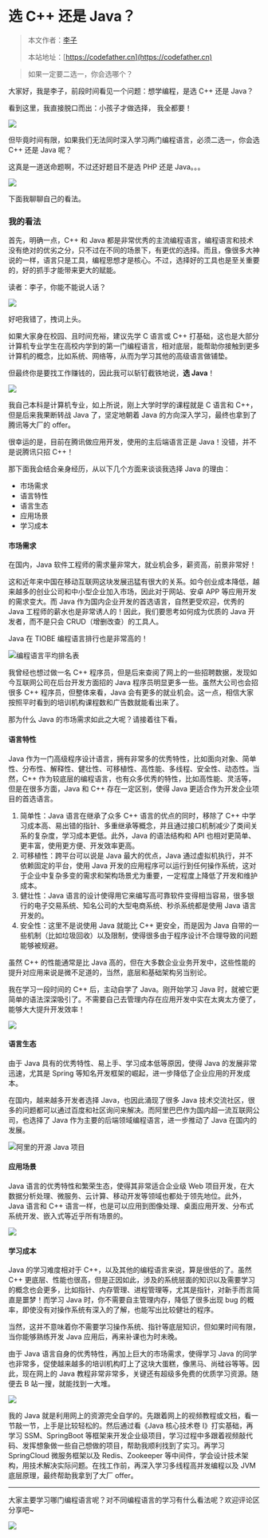 # 选 C++ 还是 Java？

> 本文作者：[李子](https://yuyuanweb.feishu.cn/wiki/Abldw5WkjidySxkKxU2cQdAtnah)
>
> 本站地址：[https://codefather.cn](https://codefather.cn)

> 如果一定要二选一，你会选哪个？

大家好，我是李子，前段时间看见一个问题：想学编程，是选 C++ 还是 Java？

看到这里，我直接脱口而出：小孩子才做选择， 我全都要！

![](https://pic.yupi.icu/5563/202311051514223.png)

但毕竟时间有限，如果我们无法同时深入学习两门编程语言，必须二选一，你会选 C++ 还是 Java 呢？

这真是一道送命题啊，不过还好题目不是选 PHP 还是 Java。。。

![](https://pic.yupi.icu/5563/202311051514748.jpeg)

下面我聊聊自己的看法。

### 我的看法

首先，明确一点，C++ 和 Java 都是非常优秀的主流编程语言，编程语言和技术没有绝对的优劣之分，只不过在不同的场景下，有更优的选择。而且，像很多大神说的一样，语言只是工具，编程思想才是核心。不过，选择好的工具也是至关重要的，好的抓手才能带来更大的赋能。

读者：李子，你能不能说人话？

![](https://pic.yupi.icu/5563/202311051514751.png)

好吧我错了，拽词上头。

如果大家身在校园、且时间充裕，建议先学 C 语言或 C++ 打基础，这也是大部分计算机专业学生在高校内学到的第一门编程语言，相对底层，能帮助你接触到更多计算机的概念，比如系统、网络等，从而为学习其他的高级语言做铺垫。

但最终你是要找工作赚钱的，因此我可以斩钉截铁地说，**选 Java**！

![](https://pic.yupi.icu/5563/202311051514943.png)

我自己本科是计算机专业，如上所说，刚上大学时学的课程就是 C 语言和 C++，但是后来我果断转战 Java 了，坚定地朝着 Java 的方向深入学习，最终也拿到了腾讯等大厂的 offer。

很幸运的是，目前在腾讯做应用开发，使用的主后端语言正是 Java！没错，并不是说腾讯只招 C++！

那下面我会结合亲身经历，从以下几个方面来谈谈我选择 Java 的理由：

- 市场需求
- 语言特性
- 语言生态
- 应用场景
- 学习成本

#### 市场需求

在国内，Java 软件工程师的需求量非常大，就业机会多，薪资高，前景非常好！

这和近年来中国在移动互联网这块发展迅猛有很大的关系。如今创业成本降低，越来越多的创业公司和中小型企业加入市场，因此对于网站、安卓 APP 等应用开发的需求变大。而 Java 作为国内企业开发的首选语言，自然更受欢迎，优秀的 Java 工程师的薪水也是非常诱人的！因此，我们要思考如何成为优质的 Java 开发者，而不是只会 CRUD（增删改查）的工具人。

Java 在 TIOBE 编程语言排行也是非常高的！

![](https://pic.yupi.icu/5563/202311051514744.png)编程语言平均排名表

我曾经也想过做一名 C++ 程序员，但是后来查阅了网上的一些招聘数据，发现如今互联网公司在后台开发方面招的 Java 程序员明显更多一些。虽然大公司也会招很多 C++ 程序员，但整体来看，Java 会有更多的就业机会。这一点，相信大家按照平时看到的培训机构课程数和广告数就能看出来了。

那为什么 Java 的市场需求如此之大呢？请接着往下看。

#### 语言特性

Java 作为一门高级程序设计语言，拥有非常多的优秀特性，比如面向对象、简单性、分布性、解释性、健壮性、可移植性、高性能、多线程、安全性、动态性。当然，C++ 作为较底层的编程语言，也有众多优秀的特性，比如高性能、灵活等，但是在很多方面，Java 和 C++ 存在一定区别，使得 Java 更适合作为开发企业项目的首选语言。

1. 简单性：Java 语言在继承了众多 C++ 语言的优点的同时，移除了 C++ 中学习成本高、易出错的指针、多重继承等概念，并且通过接口机制减少了类间关系的复杂度，学习成本更低。此外，Java 的语法结构和 API 也相对更简单、更丰富，使用更方便、开发效率更高。
2. 可移植性：跨平台可以说是 Java 最大的优点，Java 通过虚拟机执行，并不依赖固定的平台，使用 Java 开发的应用程序可以运行到任何操作系统，这对于企业中复杂多变的需求和架构场景尤为重要，一定程度上降低了开发和维护成本。
3. 健壮性：Java 语言的设计使得用它来编写高可靠软件变得相当容易，很多银行的电子交易系统、知名公司的大型电商系统、秒杀系统都是使用 Java 语言开发的。
4. 安全性：这里不是说使用 Java 就能比 C++ 更安全，而是因为 Java 自带的一些机制（比如垃圾回收）以及限制，使得很多由于程序设计不合理导致的问题能够被规避。

虽然 C++ 的性能通常是比 Java 高的，但在大多数企业业务开发中，这些性能的提升对应用来说是微不足道的，当然，底层和基础架构另当别论。

我在学习一段时间的 C++ 后，主动自学了 Java。刚开始学习 Java 时，就被它更简单的语法深深吸引了。不需要自己去管理内存在应用开发中实在太爽太方便了，能够大大提升开发效率！

![](https://pic.yupi.icu/5563/202311051514254.png)

#### 语言生态

由于 Java 具有的优秀特性、易上手、学习成本低等原因，使得 Java 的发展非常迅速，尤其是 Spring 等知名开发框架的崛起，进一步降低了企业应用的开发成本。

在国内，越来越多开发者选择 Java，也因此涌现了很多 Java 技术交流社区，很多的问题都可以通过百度和社区询问来解决。而阿里巴巴作为国内超一流互联网公司，也选择了 Java 作为主要的后端领域编程语言，进一步推动了 Java 在国内的发展。

![](https://pic.yupi.icu/5563/202311051514211.png)阿里的开源 Java 项目

#### 应用场景

Java 语言的优秀特性和繁荣生态，使得其非常适合企业级 Web 项目开发，在大数据分析处理、微服务、云计算、移动开发等领域也都处于领先地位。此外，Java 语言和 C++ 语言一样，也是可以应用到图像处理、桌面应用开发、分布式系统开发、嵌入式等近乎所有场景的。

![](https://pic.yupi.icu/5563/202311051514471.png)

#### 学习成本

Java 的学习难度相对于 C++，以及其他的编程语言来说，算是很低的了。虽然 C++ 更底层、性能也很高，但是正因如此，涉及的系统层面的知识以及需要学习的概念也会更多，比如指针、内存管理、进程管理等，尤其是指针，对新手而言简直是噩梦！而学习 Java 时，你不需要自主管理内存，降低了很多出现 bug 的概率，即使没有对操作系统有深入的了解，也能写出比较健壮的程序。

当然，这并不意味着你不需要学习操作系统、指针等底层知识，但如果时间有限，当你能够熟练开发 Java 应用后，再来补课也为时未晚。

由于 Java 语言自身的优秀特性，再加上巨大的市场需求，使得学习 Java 的同学也非常多，促使越来越多的培训机构盯上了这块大蛋糕，像黑马、尚硅谷等等。因此，现在网上的 Java 教程非常非常多，关键还有超级多免费的优质学习资源。随便去 B 站一搜，就能找到一大堆。

![](https://pic.yupi.icu/5563/202311051514993.png)

我的 Java 就是利用网上的资源完全自学的。先跟着网上的视频教程或文档，看一节敲一节，上手是比较轻松的。然后通过看《Java 核心技术卷 I》打实基础，再学习 SSM、SpringBoot 等框架来开发企业级项目，学习过程中多跟着视频敲代码、发挥想象做一些自己想做的项目，帮助我顺利找到了实习。再学习 SpringCloud 微服务框架以及 Redis、Zookeeper 等中间件，学会设计技术架构，用技术解决实际问题。在找工作前，再深入学习多线程高并发编程以及 JVM 底层原理，最终帮助我拿到了大厂 offer。



------



大家主要学习哪门编程语言呢？对不同编程语言的学习有什么看法呢？欢迎评论区分享吧~

![](https://pic.yupi.icu/5563/202311051514737.png)